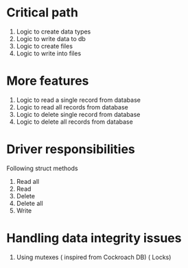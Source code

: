 # Critical path 
1. Logic to create data types
2. Logic to write data to db
3. Logic to create files
4. Logic to write into files

# More features
1. Logic to read a single record from database
2. Logic to read all records from database
3. Logic to delete single record from database
4. Logic to delete all records from database

# Driver responsibilities 
Following struct methods
1. Read all
2. Read
3. Delete
4. Delete all
5. Write

# Handling data integrity issues
1. Using mutexes ( inspired from Cockroach DB)
( Locks)
